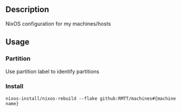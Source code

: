## Description
NixOS configuration for my machines/hosts

## Usage

### Partition

Use partition label to identify partitions

### Install

`nixos-install/nixos-rebuild --flake github:RMTT/machines#{machine name}`
